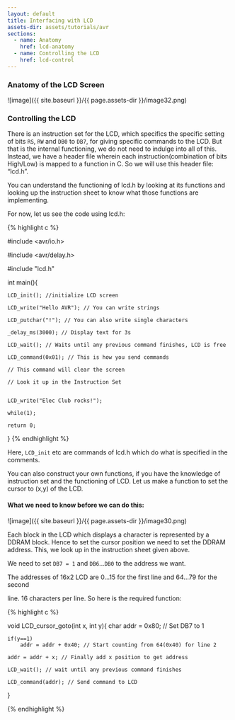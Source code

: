 ```yaml
---
layout: default
title: Interfacing with LCD
assets-dir: assets/tutorials/avr
sections:
  - name: Anatomy
    href: lcd-anatomy
  - name: Controlling the LCD
    href: lcd-control
---
```


### Anatomy of the LCD Screen <a name="lcd-anatomy"></a>

![image]({{ site.baseurl }}/{{ page.assets-dir }}/image32.png)

### Controlling the LCD <a name="lcd-control"></a>

There is an instruction set for the LCD, which specifics the specific
setting of bits `RS`, `RW` and `DB0` to `DB7`, for giving specific commands to
the LCD. But that is the internal functioning, we do not need to indulge
into all of this. Instead, we have a header file wherein each
instruction(combination of bits High/Low) is mapped to a function in C.
So we will use this header file: “lcd.h”.

You can understand the functioning of lcd.h by looking at its functions
and looking up the instruction sheet to know what those functions are
implementing.

For now, let us see the code using lcd.h:

{% highlight c %}

#include <avr/io.h>

#include <avr/delay.h>

#include "lcd.h"


int main(){

    LCD_init(); //initialize LCD screen

    LCD_write("Hello AVR"); // You can write strings

    LCD_putchar("!"); // You can also write single characters

    _delay_ms(3000); // Display text for 3s

    LCD_wait(); // Waits until any previous command finishes, LCD is free

    LCD_command(0x01); // This is how you send commands

    // This command will clear the screen

    // Look it up in the Instruction Set


    LCD_write("Elec Club rocks!");

    while(1);

    return 0;

}
{% endhighlight %}

Here, `LCD_init` etc are commands of lcd.h which do what is specified in
the comments.

You can also construct your own functions, if you have the knowledge of
instruction set and the functioning of LCD. Let us make a function to
set the cursor to (x,y) of the LCD.

#### What we need to know before we can do this:

![image]({{ site.baseurl }}/{{ page.assets-dir }}/image30.png)

Each block in the LCD which displays a character is represented by a
DDRAM block. Hence to set the cursor position we need to set the DDRAM
address. This, we look up in the instruction sheet given above.

We need to set `DB7 = 1` and `DB6`...`DB0` to the address we want.

The addresses of 16x2 LCD are 0...15 for the first line and 64...79 for
the second

line. 16 characters per line. So here is the required function:

{% highlight c %}

void LCD_cursor_goto(int x, int y){
    char addr = 0x80; // Set DB7 to 1

    if(y==1)
        addr = addr + 0x40; // Start counting from 64(0x40) for line 2

    addr = addr + x; // Finally add x position to get address

    LCD_wait(); // wait until any previous command finishes

    LCD_command(addr); // Send command to LCD

}

{% endhighlight %}

